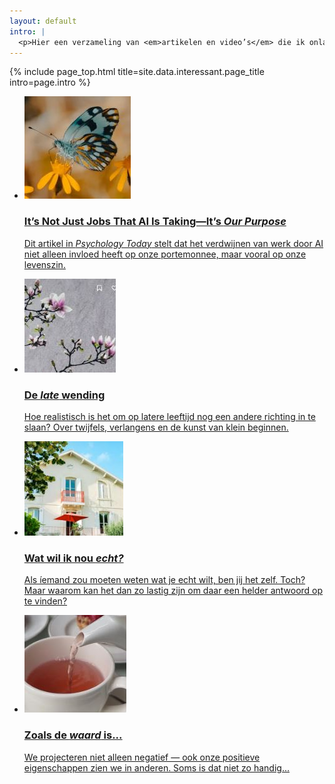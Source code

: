 ```yaml
---
layout: default
intro: |
  <p>Hier een verzameling van <em>artikelen en video’s</em> die ik onlangs heb gelezen of gezien, en waarvan de ideeën me bezighouden. Ik plaats een link, en vertel wat ik ervan vind. Zowel inhoudelijk als qua vorm...</p>
---
```


{% include page_top.html 
   title=site.data.interessant.page_title 
   intro=page.intro 
%}

<div class="custom-section">
  
<ul class="article-list">
<li>
    <img src="/interessant/images/01.JPG" alt="Icon" class="link-icon">
    <a href="/interessant/pages_sub/artikel01"><div class="text">
      <h3>It’s Not Just Jobs That AI Is Taking—It’s <em>Our Purpose</em></h3>
      <p>Dit artikel in <em>Psychology Today</em> stelt dat het verdwijnen van werk door AI niet alleen invloed heeft op onze portemonnee, maar vooral op onze levenszin.</p>
    </div></a>
</li>

<li>
    <img src="/interessant/images/02.JPG" alt="Icon" class="link-icon">
    <a href="/interessant/pages_sub/artikel02"><div class="text">
      <h3>De <em>late</em> wending</h3>
      <p>Hoe realistisch is het om op latere leeftijd nog een andere richting in te slaan? Over twijfels, verlangens en de kunst van klein beginnen.</p>
    </div></a>
</li>

<li>
  <img src="/interessant/images/03.JPG" alt="Icon" class="link-icon">
  <a href="/interessant/pages_sub/artikel03"><div class="text">
    <h3>Wat wil ik nou <em>echt?</em></h3>
    <p>Als íemand zou moeten weten wat je echt wilt, ben jij het zelf. Toch? Maar waarom kan het dan zo lastig zijn om daar een helder antwoord op te vinden?</p>
  </div></a>
</li>

<li>
  <img src="/interessant/images/04.JPG" alt="Icon" class="link-icon">
  <a href="/interessant/pages_sub/artikel04"><div class="text">
    <h3>Zoals de <em>waard</em> is...</h3>
    <p>We projecteren niet alleen negatief — ook onze positieve eigenschappen zien we in anderen. Soms is dat niet zo handig...</p>
  </div></a>
</li>
</ul>
</div>

